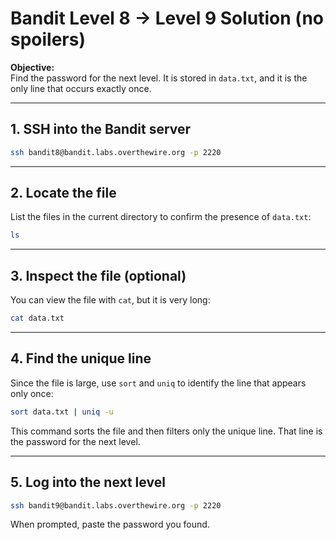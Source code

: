 # Bandit Level 8 → Level 9 Solution (no spoilers)

**Objective:**  
Find the password for the next level. It is stored in `data.txt`, and it is the only line that occurs exactly once.

---

## 1. SSH into the Bandit server
```bash
ssh bandit8@bandit.labs.overthewire.org -p 2220
```

---

## 2. Locate the file
List the files in the current directory to confirm the presence of `data.txt`:
```bash
ls
```

---

## 3. Inspect the file (optional)
You can view the file with `cat`, but it is very long:
```bash
cat data.txt
```

---

## 4. Find the unique line
Since the file is large, use `sort` and `uniq` to identify the line that appears only once:
```bash
sort data.txt | uniq -u
```

This command sorts the file and then filters only the unique line. That line is the password for the next level.

---

## 5. Log into the next level
```bash
ssh bandit9@bandit.labs.overthewire.org -p 2220
```

When prompted, paste the password you found.
